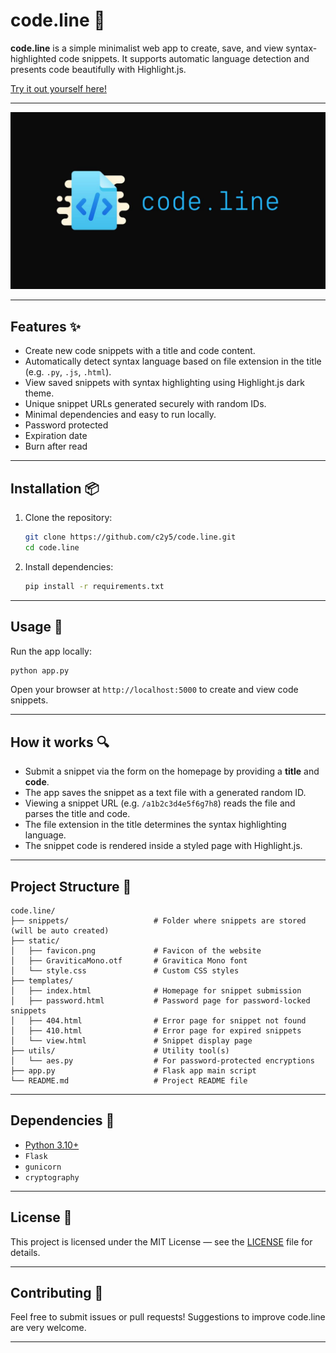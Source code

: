 # code.line 📝

**code.line** is a simple minimalist web app to create, save, and view syntax-highlighted code snippets. It supports automatic language detection and presents code beautifully with Highlight.js.

[Try it out yourself here!](https://codeline.iamsky.hackclub.app)

---

![Banner](./img/CodeLineBanner.jpg)

---

## Features ✨

* Create new code snippets with a title and code content.
* Automatically detect syntax language based on file extension in the title (e.g. `.py`, `.js`, `.html`).
* View saved snippets with syntax highlighting using Highlight.js dark theme.
* Unique snippet URLs generated securely with random IDs.
* Minimal dependencies and easy to run locally.
* Password protected
* Expiration date
* Burn after read

---

## Installation 📦

1. Clone the repository:

   ```bash
   git clone https://github.com/c2y5/code.line.git
   cd code.line
   ```

2. Install dependencies:

   ```bash
   pip install -r requirements.txt
    ```

---

## Usage 🚀

Run the app locally:

```bash
python app.py
```

Open your browser at `http://localhost:5000` to create and view code snippets.

---

## How it works 🔍

* Submit a snippet via the form on the homepage by providing a **title** and **code**.
* The app saves the snippet as a text file with a generated random ID.
* Viewing a snippet URL (e.g. `/a1b2c3d4e5f6g7h8`) reads the file and parses the title and code.
* The file extension in the title determines the syntax highlighting language.
* The snippet code is rendered inside a styled page with Highlight.js.

---

## Project Structure 📂

```
code.line/
├── snippets/                   # Folder where snippets are stored (will be auto created)
├── static/
│   ├── favicon.png             # Favicon of the website
│   ├── GraviticaMono.otf       # Gravitica Mono font
│   └── style.css               # Custom CSS styles
├── templates/
│   ├── index.html              # Homepage for snippet submission
│   ├── password.html           # Password page for password-locked snippets
│   ├── 404.html                # Error page for snippet not found
│   ├── 410.html                # Error page for expired snippets
│   └── view.html               # Snippet display page
├── utils/                      # Utility tool(s)
│   └── aes.py                  # For password-protected encryptions
├── app.py                      # Flask app main script
└── README.md                   # Project README file
```

---

## Dependencies 🔨

* [Python 3.10+](https://python.org)
* `Flask`
* `gunicorn`
* `cryptography`

---

## License 📄

This project is licensed under the MIT License — see the [LICENSE](./LICENSE) file for details.

---

## Contributing 🤝

Feel free to submit issues or pull requests! Suggestions to improve code.line are very welcome.

---
